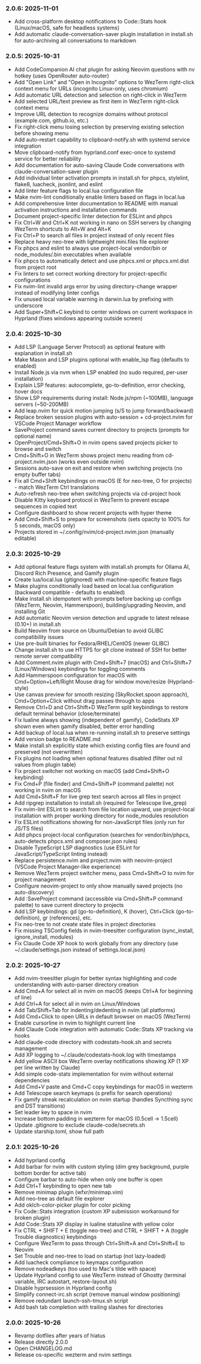 ### 2.0.6: 2025-11-01

* Add cross-platform desktop notifications to Code::Stats hook (Linux/macOS, safe for headless systems)
* Add automatic claude-conversation-saver plugin installation in install.sh for auto-archiving all conversations to markdown

### 2.0.5: 2025-10-31

* Add CodeCompanion AI chat plugin for asking Neovim questions with <Space>nv hotkey (uses OpenRouter auto-router)
* Add "Open Link" and "Open in Incognito" options to WezTerm right-click context menu for URLs (incognito Linux-only, uses chromium)
* Add automatic URL detection and selection on right-click in WezTerm
* Add selected URL/text preview as first item in WezTerm right-click context menu
* Improve URL detection to recognize domains without protocol (example.com, github.io, etc.)
* Fix right-click menu losing selection by preserving existing selection before showing menu
* Add auto-restart capability to clipboard-notify.sh with systemd service integration
* Move clipboard-notify from hyprland.conf exec-once to systemd service for better reliability
* Add documentation for auto-saving Claude Code conversations with claude-conversation-saver plugin
* Add individual linter activation prompts in install.sh for phpcs, stylelint, flake8, luacheck, jsonlint, and eslint
* Add linter feature flags to local.lua configuration file
* Make nvim-lint conditionally enable linters based on flags in local.lua
* Add comprehensive linter documentation to README with manual activation instructions and installation commands
* Document project-specific linter detection for ESLint and phpcs
* Fix Ctrl+W and Ctrl+K not working in nano on SSH servers by changing WezTerm shortcuts to Alt+W and Alt+K
* Fix Ctrl+P to search all files in project instead of only recent files
* Replace heavy neo-tree with lightweight mini.files file explorer
* Fix phpcs and eslint to always use project-local vendor/bin or node_modules/.bin executables when available
* Fix phpcs to automatically detect and use phpcs.xml or phpcs.xml.dist from project root
* Fix linters to set correct working directory for project-specific configurations
* Fix nvim-lint invalid args error by using directory-change wrapper instead of modifying linter configs
* Fix unused local variable warning in darwin.lua by prefixing with underscore
* Add Super+Shift+C keybind to center windows on current workspace in Hyprland (fixes windows appearing outside screen)

### 2.0.4: 2025-10-30

* Add LSP (Language Server Protocol) as optional feature with explanation in install.sh
* Make Mason and LSP plugins optional with enable_lsp flag (defaults to enabled)
* Install Node.js via nvm when LSP enabled (no sudo required, per-user installation)
* Explain LSP features: autocomplete, go-to-definition, error checking, hover docs
* Show LSP requirements during install: Node.js/npm (~100MB), language servers (~50-200MB)
* Add leap.nvim for quick motion jumping (s/S to jump forward/backward)
* Replace broken session plugins with auto-session + cd-project.nvim for VSCode Project Manager workflow
* SaveProject command saves current directory to projects (prompts for optional name)
* OpenProject/Cmd+Shift+O in nvim opens saved projects picker to browse and switch
* Cmd+Shift+O in WezTerm shows project menu reading from cd-project.nvim.json (works even outside nvim)
* Sessions auto-save on exit and restore when switching projects (no empty buffer tabs)
* Fix all Cmd+Shift keybindings on macOS (E for neo-tree, O for projects) - match WezTerm Ctrl translations
* Auto-refresh neo-tree when switching projects via cd-project hook
* Disable Kitty keyboard protocol in WezTerm to prevent escape sequences in copied text
* Configure dashboard to show recent projects with hyper theme
* Add Cmd+Shift+S to prepare for screenshots (sets opacity to 100% for 5 seconds, macOS only)
* Projects stored in ~/.config/nvim/cd-project.nvim.json (manually editable)

### 2.0.3: 2025-10-29

* Add optional feature flags system with install.sh prompts for Ollama AI, Discord Rich Presence, and Gamify plugin
* Create lua/local.lua (gitignored) with machine-specific feature flags
* Make plugins conditionally load based on local.lua configuration (backward compatible - defaults to enabled)
* Make install.sh idempotent with prompts before backing up configs (WezTerm, Neovim, Hammerspoon), building/upgrading Neovim, and installing Git
* Add automatic Neovim version detection and upgrade to latest release (0.10+) in install.sh
* Build Neovim from source on Ubuntu/Debian to avoid GLIBC compatibility issues
* Use pre-built binaries for Fedora/RHEL/CentOS (newer GLIBC)
* Change install.sh to use HTTPS for git clone instead of SSH for better remote server compatibility
* Add Comment.nvim plugin with Cmd+Shift+7 (macOS) and Ctrl+Shift+7 (Linux/Windows) keybindings for toggling comments
* Add Hammerspoon configuration for macOS with Cmd+Option+Left/Right Mouse drag for window move/resize (Hyprland-style)
* Use canvas preview for smooth resizing (SkyRocket.spoon approach), Cmd+Option+Click without drag passes through to apps
* Remove Ctrl+D and Ctrl+Shift+D WezTerm split keybindings to restore default terminal behavior (close/terminate)
* Fix lualine always showing (independent of gamify), CodeStats XP shown even when gamify disabled, better error handling
* Add backup of local.lua when re-running install.sh to preserve settings
* Add version badge to README.md
* Make install.sh explicitly state which existing config files are found and preserved (not overwritten)
* Fix plugins not loading when optional features disabled (filter out nil values from plugin table)
* Fix project switcher not working on macOS (add Cmd+Shift+O keybinding)
* Fix Cmd+P (file finder) and Cmd+Shift+P (command palette) not working in nvim on macOS
* Add Cmd+Shift+F for live grep text search across all files in project
* Add ripgrep installation to install.sh (required for Telescope live_grep)
* Fix nvim-lint ESLint to search from file location upward, use project-local installation with proper working directory for node_modules resolution
* Fix ESLint notifications showing for non-JavaScript files (only run for JS/TS files)
* Add phpcs project-local configuration (searches for vendor/bin/phpcs, auto-detects phpcs.xml and composer.json rules)
* Disable TypeScript LSP diagnostics (use ESLint for JavaScript/TypeScript linting instead)
* Replace persistence.nvim and project.nvim with neovim-project (VSCode Project Manager-like experience)
* Remove WezTerm project switcher menu, pass Cmd+Shift+O to nvim for project management
* Configure neovim-project to only show manually saved projects (no auto-discovery)
* Add :SaveProject command (accessible via Cmd+Shift+P command palette) to save current directory to projects
* Add LSP keybindings: gd (go-to-definition), K (hover), Ctrl+Click (go-to-definition), gr (references), etc.
* Fix neo-tree to not create state files in project directories
* Fix missing TSConfig fields in nvim-treesitter configuration (sync_install, ignore_install, modules)
* Fix Claude Code XP hook to work globally from any directory (use ~/.claude/settings.json instead of settings.local.json)

### 2.0.2: 2025-10-27

* Add nvim-treesitter plugin for better syntax highlighting and code understanding with auto-parser directory creation
* Add Cmd+A for select all in nvim on macOS (keeps Ctrl+A for beginning of line)
* Add Ctrl+A for select all in nvim on Linux/Windows
* Add Tab/Shift+Tab for indenting/dedenting in nvim (all platforms)
* Add Cmd+Click to open URLs in default browser on macOS (WezTerm)
* Enable cursorline in nvim to highlight current line
* Add Claude Code integration with automatic Code::Stats XP tracking via hooks
* Add claude-code directory with codestats-hook.sh and secrets management
* Add XP logging to ~/.claude/codestats-hook.log with timestamps
* Add yellow ASCII box WezTerm overlay notifications showing XP (1 XP per line written by Claude)
* Add simple code-stats implementation for nvim without external dependencies
* Add Cmd+V paste and Cmd+C copy keybindings for macOS in wezterm
* Add Telescope search keymaps (<leader>s prefix for search operations)
* Fix gamify streak recalculation on nvim startup (handles Syncthing sync and DST transitions)
* Set leader key to space in nvim
* Increase bottom padding in wezterm for macOS (0.5cell → 1.5cell)
* Update .gitignore to exclude claude-code/secrets.sh
* Update starship.toml, show full path

### 2.0.1: 2025-10-26

* Add hyprland config
* Add barbar for nvim with custom styling (dim grey background, purple bottom border for active tab)
* Configure barbar to auto-hide when only one buffer is open
* Add Ctrl+T keybinding to open new tab
* Remove minimap plugin (wfxr/minimap.vim)
* Add neo-tree as default file explorer
* Add oklch-color-picker plugin for color picking
* Fix Code::Stats integration (custom XP submission workaround for broken plugin)
* Add Code::Stats XP display in lualine statusline with yellow color
* Fix CTRL + SHIFT + E (toggle neo-tree) and CTRL + SHIFT + A (toggle Trouble diagnostics) keybindings
* Configure WezTerm to pass through Ctrl+Shift+A and Ctrl+Shift+E to Neovim
* Set Trouble and neo-tree to load on startup (not lazy-loaded)
* Add luacheck compliance to keymaps configuration
* Remove nodeadkeys (too used to Mac's tilde with space)
* Update Hyprland config to use WezTerm instead of Ghostty (terminal variable, IRC autostart, restore-layout.sh)
* Disable hyprsession in Hyprland config
* Simplify connect-irc.sh script (remove manual window positioning)
* Remove redundant launch-ssh-tmux.sh script
* Add bash tab completion with trailing slashes for directories

### 2.0.0: 2025-10-26

* Revamp dotfiles after years of hiatus
* Release directly 2.0.0
* Open CHANGELOG.md
* Release os-specific wezterm and nvim settings
